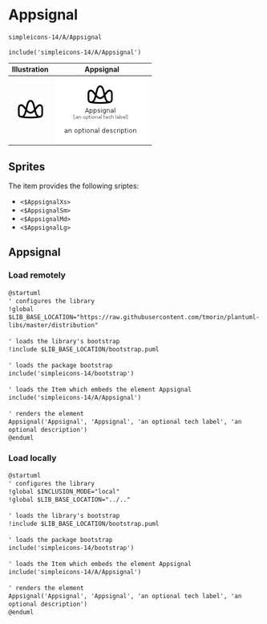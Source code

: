 # Appsignal


```text
simpleicons-14/A/Appsignal
```

```text
include('simpleicons-14/A/Appsignal')
```



| Illustration | Appsignal |
| :---: | :---: |
| ![illustration for Illustration](../../simpleicons-14/A/Appsignal.png) | ![illustration for Appsignal](../../simpleicons-14/A/Appsignal.Local.png) |



## Sprites
The item provides the following sriptes:

- `<$AppsignalXs>`
- `<$AppsignalSm>`
- `<$AppsignalMd>`
- `<$AppsignalLg>`





## Appsignal

### Load remotely
```plantuml
@startuml
' configures the library
!global $LIB_BASE_LOCATION="https://raw.githubusercontent.com/tmorin/plantuml-libs/master/distribution"

' loads the library's bootstrap
!include $LIB_BASE_LOCATION/bootstrap.puml

' loads the package bootstrap
include('simpleicons-14/bootstrap')

' loads the Item which embeds the element Appsignal
include('simpleicons-14/A/Appsignal')

' renders the element
Appsignal('Appsignal', 'Appsignal', 'an optional tech label', 'an optional description')
@enduml
```

### Load locally
```plantuml
@startuml
' configures the library
!global $INCLUSION_MODE="local"
!global $LIB_BASE_LOCATION="../.."

' loads the library's bootstrap
!include $LIB_BASE_LOCATION/bootstrap.puml

' loads the package bootstrap
include('simpleicons-14/bootstrap')

' loads the Item which embeds the element Appsignal
include('simpleicons-14/A/Appsignal')

' renders the element
Appsignal('Appsignal', 'Appsignal', 'an optional tech label', 'an optional description')
@enduml
```

